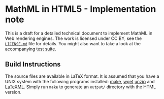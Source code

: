 # MathML in HTML5 - Implementation note

This is a draft for a detailed technical document to implement MathML in Web
rendering engines. The work is licensed under CC BY, see the
[`LICENSE.md`](LICENSE.md) file for details. You might also want to take a look
at the accompanying
[test suite](https://github.com/MathML/MathMLinHTML5-tests).

## Build Instructions

The source files are available in LaTeX format. It is assumed that you have a
UNIX system with the following programs installed:
[make](https://www.gnu.org/software/make/),
[wget](https://www.gnu.org/software/wget/)
[unzip](http://www.info-zip.org/UnZip.html)
and [LaTeXML](http://dlmf.nist.gov/LaTeXML/).
Simply run `make` to generate an `output/` directory with the HTML version.
